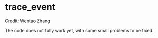 # trace\_event

Credit: Wentao Zhang

The code does not fully work yet, with some small problems to be fixed.

